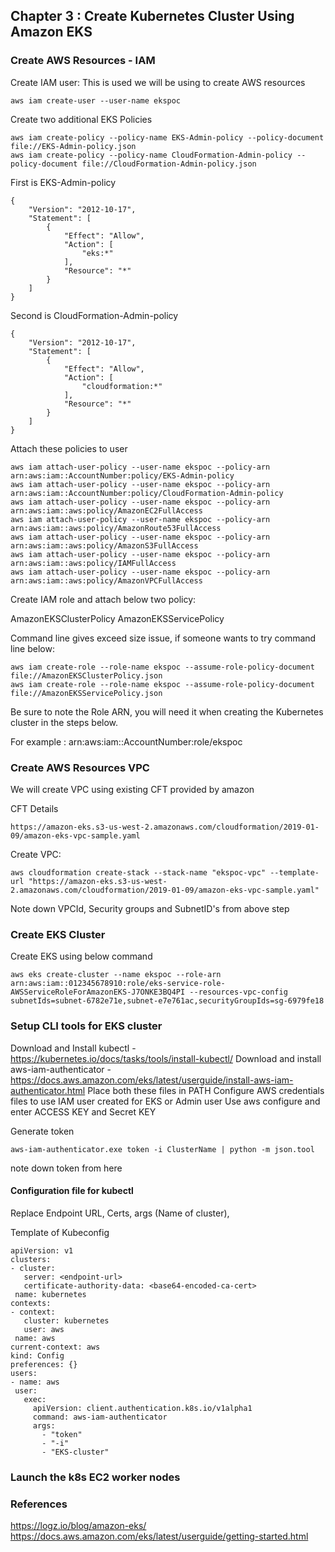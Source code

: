 ## Chapter 3 : Create Kubernetes Cluster Using Amazon EKS

### Create AWS Resources - IAM

Create IAM user: This is used we will be using to create AWS resources 

```
aws iam create-user --user-name ekspoc
```

Create two additional EKS Policies

```
aws iam create-policy --policy-name EKS-Admin-policy --policy-document file://EKS-Admin-policy.json
aws iam create-policy --policy-name CloudFormation-Admin-policy --policy-document file://CloudFormation-Admin-policy.json
```

First is EKS-Admin-policy
```
{
    "Version": "2012-10-17",
    "Statement": [
        {
            "Effect": "Allow",
            "Action": [
                "eks:*"
            ],
            "Resource": "*"
        }
    ]
}

```

Second is CloudFormation-Admin-policy

```
{
    "Version": "2012-10-17",
    "Statement": [
        {
            "Effect": "Allow",
            "Action": [
                "cloudformation:*"
            ],
            "Resource": "*"
        }
    ]
}

```

Attach these policies to user

```
aws iam attach-user-policy --user-name ekspoc --policy-arn arn:aws:iam::AccountNumber:policy/EKS-Admin-policy
aws iam attach-user-policy --user-name ekspoc --policy-arn arn:aws:iam::AccountNumber:policy/CloudFormation-Admin-policy
aws iam attach-user-policy --user-name ekspoc --policy-arn arn:aws:iam::aws:policy/AmazonEC2FullAccess
aws iam attach-user-policy --user-name ekspoc --policy-arn arn:aws:iam::aws:policy/AmazonRoute53FullAccess
aws iam attach-user-policy --user-name ekspoc --policy-arn arn:aws:iam::aws:policy/AmazonS3FullAccess
aws iam attach-user-policy --user-name ekspoc --policy-arn arn:aws:iam::aws:policy/IAMFullAccess
aws iam attach-user-policy --user-name ekspoc --policy-arn arn:aws:iam::aws:policy/AmazonVPCFullAccess

```

Create IAM role and attach below two policy: 
 
AmazonEKSClusterPolicy
AmazonEKSServicePolicy

Command line gives exceed size issue, if someone wants to try command line below:
```
aws iam create-role --role-name ekspoc --assume-role-policy-document file://AmazonEKSClusterPolicy.json
aws iam create-role --role-name ekspoc --assume-role-policy-document file://AmazonEKSServicePolicy.json
```

Be sure to note the Role ARN, you will need it when creating the Kubernetes cluster in the steps below.

For example : arn:aws:iam::AccountNumber:role/ekspoc


### Create AWS Resources VPC

We will create VPC using existing CFT provided by amazon

CFT Details
```
https://amazon-eks.s3-us-west-2.amazonaws.com/cloudformation/2019-01-
09/amazon-eks-vpc-sample.yaml

```

Create VPC:
```
aws cloudformation create-stack --stack-name "ekspoc-vpc" --template-url "https://amazon-eks.s3-us-west-2.amazonaws.com/cloudformation/2019-01-09/amazon-eks-vpc-sample.yaml"
```

Note down VPCId, Security groups and SubnetID's from above step

### Create EKS Cluster

Create EKS using below command
 
 ```
 aws eks create-cluster --name ekspoc --role-arn arn:aws:iam::012345678910:role/eks-service-role-AWSServiceRoleForAmazonEKS-J7ONKE3BQ4PI --resources-vpc-config subnetIds=subnet-6782e71e,subnet-e7e761ac,securityGroupIds=sg-6979fe18
 
 ```
 
 ### Setup CLI tools for EKS cluster
 
 Download and Install kubectl - https://kubernetes.io/docs/tasks/tools/install-kubectl/
 Download and install aws-iam-authenticator - https://docs.aws.amazon.com/eks/latest/userguide/install-aws-iam-authenticator.html
 Place both these files in PATH 
 Configure AWS credentials files to use IAM user created for EKS or Admin user
 Use aws configure and enter ACCESS KEY and Secret KEY
 
 Generate token 
 
 ```
 aws-iam-authenticator.exe token -i ClusterName | python -m json.tool
 
 ```
 
 note down token from here
 
 #### Configuration file for kubectl
 
 Replace Endpoint URL, Certs, args (Name of cluster), 
 
 Template of Kubeconfig
 
 ```
 apiVersion: v1
clusters:
- cluster:
    server: <endpoint-url>
    certificate-authority-data: <base64-encoded-ca-cert>
  name: kubernetes
contexts:
- context:
    cluster: kubernetes
    user: aws
  name: aws
current-context: aws
kind: Config
preferences: {}
users:
- name: aws
  user:
    exec:
      apiVersion: client.authentication.k8s.io/v1alpha1
      command: aws-iam-authenticator
      args:
        - "token"
        - "-i"
        - "EKS-cluster"

 ```
 
 ### Launch the k8s EC2 worker nodes
 
 
 
 ### References
 https://logz.io/blog/amazon-eks/
 https://docs.aws.amazon.com/eks/latest/userguide/getting-started.html
 
